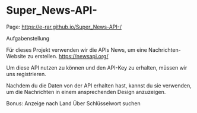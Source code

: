 # Super_News-API-
Page: https://e-rar.github.io/Super_News-API-/

Aufgabenstellung


Für dieses Projekt verwenden wir die APIs News, um eine Nachrichten-Website zu erstellen.
https://newsapi.org/

Um diese API nutzen zu können und den API-Key zu erhalten, müssen wir uns registrieren. 

Nachdem du die Daten von der API erhalten hast, kannst du sie verwenden, um die Nachrichten in einem ansprechenden Design anzuzeigen.

Bonus: 
Anzeige nach Land
Über Schlüsselwort suchen
